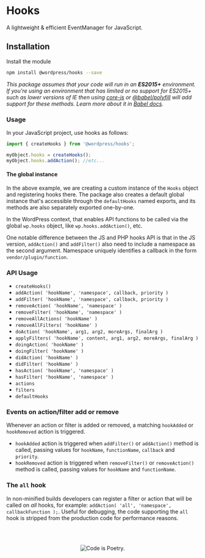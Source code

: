 # Hooks

A lightweight & efficient EventManager for JavaScript.

## Installation

Install the module

```bash
npm install @wordpress/hooks --save
```

_This package assumes that your code will run in an **ES2015+** environment. If you're using an environment that has limited or no support for ES2015+ such as lower versions of IE then using [core-js](https://github.com/zloirock/core-js) or [@babel/polyfill](https://babeljs.io/docs/en/next/babel-polyfill) will add support for these methods. Learn more about it in [Babel docs](https://babeljs.io/docs/en/next/caveats)._

### Usage

In your JavaScript project, use hooks as follows:

```javascript
import { createHooks } from '@wordpress/hooks';

myObject.hooks = createHooks();
myObject.hooks.addAction(); //etc...
```

#### The global instance

In the above example, we are creating a custom instance of the `Hooks` object and registering hooks there. The package also creates a default global instance that's accessible through the `defaultHooks` named exports, and its methods are also separately exported one-by-one.

In the WordPress context, that enables API functions to be called via the global `wp.hooks` object, like `wp.hooks.addAction()`, etc.

One notable difference between the JS and PHP hooks API is that in the JS version, `addAction()` and `addFilter()` also need to include a namespace as the second argument. Namespace uniquely identifies a callback in the form `vendor/plugin/function`.

### API Usage

-   `createHooks()`
-   `addAction( 'hookName', 'namespace', callback, priority )`
-   `addFilter( 'hookName', 'namespace', callback, priority )`
-   `removeAction( 'hookName', 'namespace' )`
-   `removeFilter( 'hookName', 'namespace' )`
-   `removeAllActions( 'hookName' )`
-   `removeAllFilters( 'hookName' )`
-   `doAction( 'hookName', arg1, arg2, moreArgs, finalArg )`
-   `applyFilters( 'hookName', content, arg1, arg2, moreArgs, finalArg )`
-   `doingAction( 'hookName' )`
-   `doingFilter( 'hookName' )`
-   `didAction( 'hookName' )`
-   `didFilter( 'hookName' )`
-   `hasAction( 'hookName', 'namespace' )`
-   `hasFilter( 'hookName', 'namespace' )`
-   `actions`
-   `filters`
-   `defaultHooks`

### Events on action/filter add or remove

Whenever an action or filter is added or removed, a matching `hookAdded` or `hookRemoved` action is triggered.

-   `hookAdded` action is triggered when `addFilter()` or `addAction()` method is called, passing values for `hookName`, `functionName`, `callback` and `priority`.
-   `hookRemoved` action is triggered when `removeFilter()` or `removeAction()` method is called, passing values for `hookName` and `functionName`.

### The `all` hook

In non-minified builds developers can register a filter or action that will be called on _all_ hooks, for example: `addAction( 'all', 'namespace', callbackFunction );`. Useful for debugging, the code supporting the `all` hook is stripped from the production code for performance reasons.

<br/><br/><p align="center"><img src="https://s.w.org/style/images/codeispoetry.png?1" alt="Code is Poetry." /></p>
